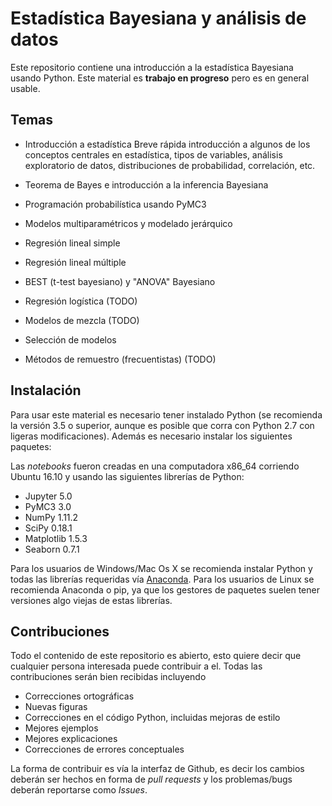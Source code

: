 # Estadística Bayesiana y análisis de datos

Este repositorio contiene una introducción a la estadística Bayesiana usando Python. Este material es **trabajo en progreso** pero es en general usable.

## Temas

* Introducción a estadística
    Breve rápida introducción a algunos de los conceptos centrales en estadística, tipos de variables, análisis exploratorio de datos, distribuciones de probabilidad, correlación, etc.
* Teorema de Bayes e introducción a la inferencia Bayesiana
    
* Programación probabilística usando PyMC3
* Modelos multiparamétricos y modelado jerárquico
* Regresión lineal simple
* Regresión lineal múltiple
* BEST (t-test bayesiano) y "ANOVA" Bayesiano
* Regresión logística (TODO)
* Modelos de mezcla (TODO)
* Selección de modelos
* Métodos de remuestro (frecuentistas) (TODO)

  
## Instalación
Para usar este material es necesario tener instalado Python (se recomienda la versión 3.5 o superior, aunque es posible que corra con Python 2.7 con ligeras modificaciones). Además es necesario instalar los siguientes paquetes:

Las _notebooks_ fueron creadas en una computadora x86_64 corriendo Ubuntu 16.10 y usando las siguientes librerías de Python:

* Jupyter 5.0
* PyMC3 3.0
* NumPy 1.11.2
* SciPy 0.18.1
* Matplotlib 1.5.3
* Seaborn 0.7.1


Para los usuarios de Windows/Mac Os X se recomienda instalar Python y todas las librerías requeridas vía [Anaconda](https://www.continuum.io/downloads). Para los usuarios de Linux se recomienda Anaconda o pip, ya que los gestores de paquetes suelen tener versiones algo viejas de estas librerías.


## Contribuciones
Todo el contenido de este repositorio es abierto, esto quiere decir que cualquier persona interesada puede contribuir a el. Todas las contribuciones serán bien recibidas incluyendo

* Correcciones ortográficas
* Nuevas figuras
* Correcciones en el código Python, incluidas mejoras de estilo
* Mejores ejemplos
* Mejores explicaciones 
* Correcciones de errores conceptuales

La forma de contribuir es vía la interfaz de Github, es decir los cambios deberán ser hechos en forma de _pull requests_ y los problemas/bugs deberán reportarse como _Issues_. 
